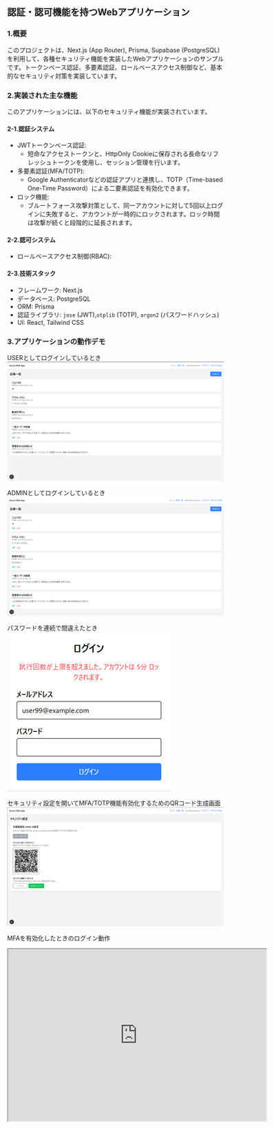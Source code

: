 ## 認証・認可機能を持つWebアプリケーション

### 1.概要

このプロジェクトは、Next.js (App Router), Prisma, Supabase (PostgreSQL) を利用して、各種セキュリティ機能を実装したWebアプリケーションのサンプルです。トークンベース認証、多要素認証、ロールベースアクセス制御など、基本的なセキュリティ対策を実装しています。

### 2.実装された主な機能

このアプリケーションには、以下のセキュリティ機能が実装されています。

#### 2-1.認証システム

- JWTトークンベース認証:
    - 短命なアクセストークンと、HttpOnly Cookieに保存される長命なリフレッシュトークンを使用し、セッション管理を行います。
- 多要素認証(MFA/TOTP):
    - Google Authenticatorなどの認証アプリと連携し、TOTP（Time-based One-Time Password）による二要素認証を有効化できます。
- ロック機能:
    - ブルートフォース攻撃対策として、同一アカウントに対して5回以上ログインに失敗すると、アカウントが一時的にロックされます。ロック時間は攻撃が続くと段階的に延長されます。

#### 2-2.認可システム

- ロールベースアクセス制御(RBAC):

#### 2-3.技術スタック

- フレームワーク: Next.js 
- データベース: PostgreSQL
- ORM: Prisma
- 認証ライブラリ: `jose` (JWT),`otplib` (TOTP), `argon2` (パスワードハッシュ)
- UI: React, Tailwind CSS

### 3.アプリケーションの動作デモ

USERとしてログインしているとき<br>
![USERロール](/picture/test.png)

ADMINとしてログインしているとき<br>
![ADMINロール](/picture/test1.png)

パスワードを連続で間違えたとき<br>
![パスワードミス画面](/picture/test-.png)

セキュリティ設定を開いてMFA/TOTP機能有効化するためのQRコード生成画面<br>
![TOTP](/picture/test-test.png)

MFAを有効化したときのログイン動作<br>
<div>
<iframe width="600" height="400" src="https://youtu.be/0xiLRAZpCdw"></iframe>
</div>
